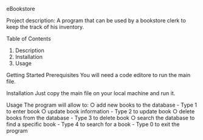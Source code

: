 eBookstore

Project description: A program that can be used by a bookstore clerk to keep the track of his inventory.

Table of Contents
1. Description
2. Installation
3. Usage

Getting Started
Prerequisites
You will need a code editore to run the main file.

Installation
Just copy the main file on your local machine and run it.


Usage
The program will allow to:
○ add new books to the database - Type 1 to enter book
○ update book information - Type 2 to update book
○ delete books from the database - Type 3 to delete book
○ search the database to find a specific book - Type 4 to search for a book
    - Type 0 to exit the program

